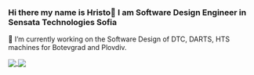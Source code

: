 ### Hi there my name is Hristo👋 I am Software Design Engineer in Sensata Technologies Sofia

<!--
**HristoGanchev/HristoGanchev** is a ✨ _special_ ✨ repository because its `README.md` (this file) appears on your GitHub profile.

Here are some ideas to get you started:

- 🔭 I’m currently working on ...
- 🌱 I’m currently learning ...
- 👯 I’m looking to collaborate on ...
- 🤔 I’m looking for help with ...
- 💬 Ask me about ...
- 📫 How to reach me: ...
- 😄 Pronouns: ...
- ⚡ Fun fact: ...
-->
🔭 I’m currently working on the Software Design of DTC, DARTS, HTS machines for Botevgrad and Plovdiv. 

<a href="https://github.com/HristoGanchev">
    <img align="center" src="https://github-readme-stats.vercel.app/api?username=HristoGanchev&show_icons=true&hide_title=true&count_private=true&theme=vue" />
</a>
<a href="https://github.com/HristoGanchev">
    <img align="center" src="https://github-readme-stats.vercel.app/api/top-langs/?username=HristoGanchev&layout=compact&theme=vue" />
</a>

